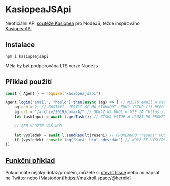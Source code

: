 # KasiopeaJSApi
 Neoficiální API [soutěže Kasiopea](https://kasiopea.matfyz.cz) pro NodeJS, těžce inspirováno [KasiopeaAPI](https://github.com/sorashi/KasiopeaApi/)
 
## Instalace
`npm i kasiopeajsapi`
 
 Měla by být podporována LTS verze Node.js

## Příklad použití
```js
const { Agent } = require("kasiopeajsapi")

Agent.login("email", "heslo").then(async (ag) => { // MÍSTO email A heslo NAPIŠTE VAŠE PŘIHL. ÚDAJE
    ag.eoh = 2; // NASTAVÍ, JESTLI SE MÁ STÁHNOUT LEHKÝ VSTUP (1) NEBO TĚŽKÝ (2), VÝCHOZÍ HODNOTA JE 1
    ag.url = "/archiv/2019/doma/A/" // ODKAZ NA ÚKOL = VŠE ZA "https://kasiopea.matfyz.cz"
    let taskInput = await l.getTask(); // ZÍSKÁ VSTUP A ULOŽÍ DO PROMĚNNÉ, ZE KTERÉ HO MŮŽETE VZÍT V KÓDU

    // SEM VLOŽTE VÁŠ KÓD
    
    let vysledek = await l.sendResult(reseni) // PROMĚNNOU "reseni" MUSÍTE VYTVOŘIT A MUSÍ BÝT STRING
    if (vysledek) console.log("Hurá! Úkol odevzdán") // KDYŽ SE VÝSLEDEK ÚSPĚŠNĚ ODEŠLE A JE SPRÁVNÝ, VRÁTÍ FUNKCE l.sendResult TRUE, POKUD BUDE NĚJAKÝ PROBLÉM PŘI ODESÍLÁNÍ NEBO JE VÝSLEDEK NESPRÁVNÝ, VRÁTI PromiseRejectionWarning
})
```

## [Funkční příklad](https://github.com/hernikplays/KasiopeaJSApi/blob/main/examples/archiv_2019_A.js)

Pokud máte nějaký dotaz/problém, můžete si [otevřít Issue](https://github.com/hernikplays/KasiopeaJSApi/issues) nebo mi napsat na [Twitter](https://twitter.com/hernikplays) nebo (Mastodon)[https://makiroll.space/@hernik]
